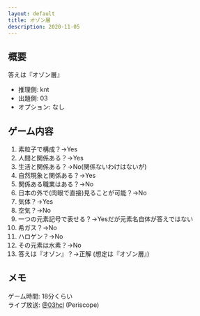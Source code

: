 ```yaml
---
layout: default
title: オゾン層
description: 2020-11-05
---
```


## 概要

答えは『オゾン層』

- 推理側: knt
- 出題側: 03
- オプション: なし

## ゲーム内容

1. 素粒子で構成？→Yes
2. 人間と関係ある？→Yes
3. 生活と関係ある？→No(関係ないわけはないが)
4. 自然現象と関係ある？→Yes
5. 関係ある職業はある？→No
6. 日本の外で(肉眼で直接)見ることが可能？→No
7. 気体？→Yes
8. 空気？→No
9. 一つの元素記号で表せる？→Yesだが元素名自体が答えではない
10. 希ガス？→No
11. ハロゲン？→No
12. その元素は水素？→No
13. 答えは『オゾン』？→正解 (想定は『オゾン層』)

## メモ

ゲーム時間: 18分くらい  
ライブ放送: [@03hcl](https://www.periscope.tv/03hcl/1OdKrWOklZqGX) (Periscope)

